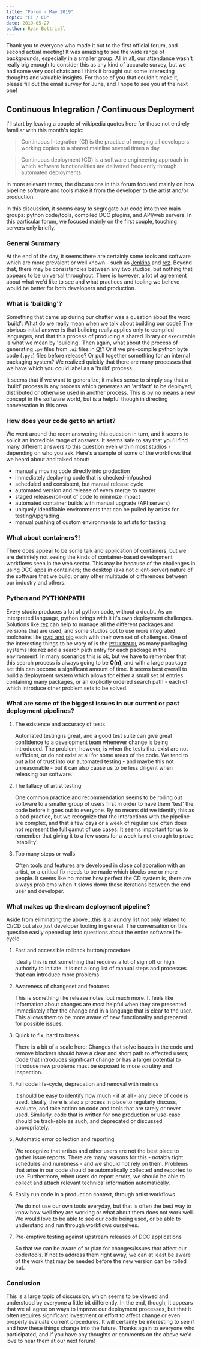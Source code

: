 ```yaml
---
title: "Forum - May 2019"
topic: "CI / CD"
date: 2019-05-27
author: Ryan Bottriell
---
```


Thank you to everyone who made it out to the first official forum, and second actual meeting! It was amazing to see the wide range of backgrounds, especially in a smaller group. All in all, our attendance wasn't really big enough to consider this as any kind of accurate survey, but we had some very cool chats and I think it brought out some interesting thoughts and valuable insights. For those of you that couldn't make it, please fill out the email survey for June, and I hope to see you at the next one!

## Continuous Integration / Continuous Deployment

I'll start by leaving a couple of wikipedia quotes here for those not entirely familiar with this month's topic:

> Continuous Integration (CI) is the practice of merging all developers' working copies to a shared mainline several times a day.

> Continuous deployment (CD) is a software engineering approach in which software functionalities are delivered frequently through automated deployments.

In more relevant terms, the discussions in this forum focused mainly on how pipeline software and tools make it from the developer to the artist and/or production.

In this discussion, it seems easy to segregate our code into three main groups: python code/tools, compiled DCC plugins, and API/web servers. In this particular forum, we focused mainly on the first couple, touching servers only briefly.

### General Summary

At the end of the day, it seems there are certainly some tools and software which are more prevalent or well known - such as [Jenkins](https://jenkins.io) and [rez](https://github.com/nerdvegas/rez). Beyond that, there may be consistencies between any two studios, but nothing that appears to be universal throughout. There is however, a lot of agreement about what we'd like to see and what practices and tooling we believe would be better for both developers and production.

### What is 'building'?

Something that came up during our chatter was a question about the word 'build': What do we really mean when we talk about building our code? The obvious initial answer is that building really applies only to compiled languages, and that this process of producing a shared library or executable is what we mean by 'building'. Then again, what about the process of generating `.py` files from `.ui` files in [Qt](https://www.qt.io)? Or if we pre-compile python byte code (`.pyc`) files before release? Or pull together something for an internal packaging system? We realized quickly that there are many processes that we have which you could label as a 'build' process.

It seems that if we want to generalize, it makes sense to simply say that a 'build' process is any process which generates an 'artifact' to be deployed, distributed or otherwise used in another process. This is by no means a new concept in the software world, but is a helpful though in directing conversation in this area.

### How does your code get to an artist?

We went around the room answering this question in turn, and it seems to solicit an incredible range of answers. It seems safe to say that you'll find many different answers to this question even within most studios - depending on who you ask. Here's a sample of some of the workflows that we heard about and talked about:

- manually moving code directly into production
- immediately deploying code that is checked-in/pushed
- scheduled and consistent, but manual release cycle
- automated version and release of every merge to master
- staged release/roll-out of code to minimize impact
- automated container builds with manual upgrade (API servers)
- uniquely identifiable environments that can be pulled by artists for testing/upgrading
- manual pushing of custom environments to artists for testing

### What about containers?!

There does appear to be some talk and application of containers, but we are definitely not seeing the kinds of container-based development workflows seen in the web sector. This may be because of the challenges in using DCC apps in containers; the desktop (aka not client-server) nature of the software that we build; or any other multitude of differences between our industry and others.

### Python and PYTHONPATH

Every studio produces a lot of python code, without a doubt. As an interpreted language, python brings with it it's own deployment challenges. Solutions like [rez](https://github.com/nerdvegas/rez) can help to manage all the different packages and versions that are used, and some studios opt to use more integrated toolchains like [pypi and pip](https://pypi.org/project/pip/) each with their own set of challenges. One of the interesting things to be wary of is the [`PYTHONPATH`](https://docs.python.org/2/using/cmdline.html#envvar-PYTHONPATH), as many packaging systems like rez add a search path entry for each package in the environment. In many scenarios this is ok, but we have to remember that this search process is always going to be **O(n)**, and with a large package set this can become a significant amount of time. It seems best overall to build a deployment system which allows for either a small set of entries containing many packages, or an explicitly ordered search path - each of which introduce other problem sets to be solved.

### What are some of the biggest issues in our current or past deployment pipelines?

1. The existence and accuracy of tests

    Automated testing is great, and a good test suite can give great confidence to a development team whenever change is being introduced. The problem, however, is when the tests that exist are not sufficient, or do not exist at all for some areas of the code. We tend to put a lot of trust into our automated testing - and maybe this not unreasonable - but it can also cause us to be less diligent when releasing our software.

1. The fallacy of artist testing

    One common practice and recommendation seems to be rolling out software to a smaller group of users first in order to have them 'test' the code before it goes out to everyone. By no means did we identify this as a bad practice, but we recognize that the interactions with the pipeline are complex, and that a few days or a week of regular use often does not represent the full gamut of use cases. It seems important for us to remember that giving it to a few users for a week is not enough to prove 'stability'.

1. Too many steps or walls

    Often tools and features are developed in close collaboration with an artist, or a critical fix needs to be made which blocks one or more people. It seems like no matter how perfect the CD system is, there are always problems when it slows down these iterations between the end user and developer.

### What makes up the dream deployment pipeline?

Aside from eliminating the above...this is a laundry list not only related to CI/CD but also just developer tooling in general. The conversation on this question easily opened up into questions about the entire software life-cycle.

1. Fast and accessible rollback button/procedure.

    Ideally this is not something that requires a lot of sign off or high authority to initiate. It is not a long list of manual steps and processes that can introduce more problems.

1. Awareness of changeset and features

    This is something like release notes, but much more. It feels like information about changes are most helpful when they are presented immediately after the change and in a language that is clear to the user. This allows them to be more aware of new functionality and prepared for possible issues.

1. Quick to fix, hard to break

    There is a bit of a scale here: Changes that solve issues in the code and remove blockers should have a clear and short path to affected users; Code that introduces significant change or has a larger potential to introduce new problems must be exposed to more scrutiny and inspection.

1. Full code life-cycle, deprecation and removal with metrics

    It should be easy to identify how much - if at all - any piece of code is used. Ideally, there is also a process in place to regularly discuss, evaluate, and take action on code and tools that are rarely or never used. Similarly, code that is written for one production or use-case should be track-able as such, and deprecated or discussed appropriately.

1. Automatic error collection and reporting

    We recognize that artists and other users are not the best place to gather issue reports. There are many reasons for this - notably tight schedules and numbness - and we should not rely on them. Problems that arise in our code should be automatically collected and reported to use. Furthermore, when users do report errors, we should be able to collect and attach relevant technical information automatically.

1. Easily run code in a production context, through artist workflows

    We do not use our own tools everyday, but that is often the best way to know how well they are working or what about them does not work well. We would love to be able to see our code being used, or be able to understand and run through workflows ourselves.

1. Pre-emptive testing against upstream releases of DCC applications

    So that we can be aware of or plan for changes/issues that affect our code/tools. If not to address them right away, we can at least be aware of the work that may be needed before the new version can be rolled out.

### Conclusion

This is a large topic of discussion, which seems to be viewed and understood by everyone a little bit differently. In the end, though, it appears that we all agree on ways to improve our deployment processes, but that it often requires significant investment or effort to affect change or even properly evaluate current procedures. It will certainly be interesting to see if and how these things change into the future. Thanks again to everyone who participated, and if you have any thoughts or comments on the above we'd love to hear them at our next forum!
